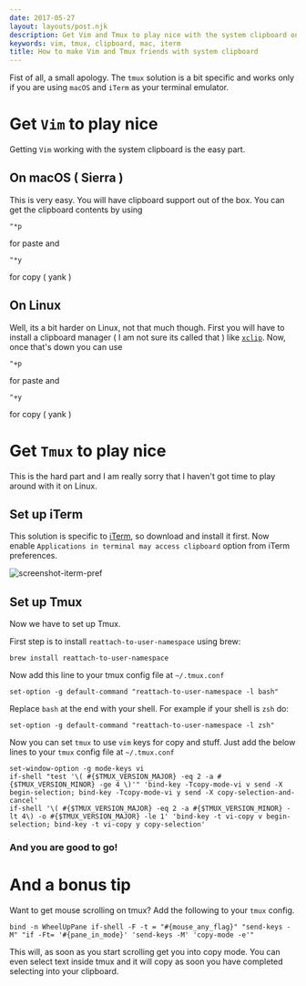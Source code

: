 ```yaml
---
date: 2017-05-27
layout: layouts/post.njk
description: Get Vim and Tmux to play nice with the system clipboard once and for all
keywords: vim, tmux, clipboard, mac, iterm
title: How to make Vim and Tmux friends with system clipboard
---
```


Fist of all, a small apology. The `tmux` solution is a bit specific and works only if you are using `macOS` and `iTerm` as your terminal emulator.

# Get `Vim` to play nice

Getting `Vim` working with the system clipboard is the easy part.

## On macOS ( Sierra )

This is very easy. You will have clipboard support out of the box.
You can get the clipboard contents by using
```
"*p
```

for paste and

```
"*y
```

for copy ( yank )


## On Linux

Well, its a bit harder on Linux, not that much though.
First you will have to install a clipboard manager ( I am not sure its called that ) like [`xclip`](https://github.com/astrand/xclip).
Now, once that's down you can use
```
"+p
```

for paste and

```
"+y
```

for copy ( yank )


# Get `Tmux` to play nice

This is the hard part and I am really sorry that I haven't got time to play around with it on Linux.

## Set up iTerm

This solution is specific to [iTerm](https://www.iterm2.com/), so download and install it first.
Now enable `Applications in terminal may access clipboard` option from iTerm preferences.

![screenshot-iterm-pref](http://i.imgur.com/wo5c6Ev.png)


## Set up Tmux

Now we have to set up Tmux.

First step is to install `reattach-to-user-namespace` using brew:

```shell
brew install reattach-to-user-namespace
```

Now add this line to your tmux config file at `~/.tmux.conf`

```
set-option -g default-command "reattach-to-user-namespace -l bash"
```

Replace `bash` at the end with your shell. For example if your shell is `zsh` do:
```
set-option -g default-command "reattach-to-user-namespace -l zsh"
```

Now you can set `tmux` to use `vim` keys for copy and stuff.
Just add the below lines to your `tmux` config file at `~/.tmux.conf`

```
set-window-option -g mode-keys vi
if-shell "test '\( #{$TMUX_VERSION_MAJOR} -eq 2 -a #{$TMUX_VERSION_MINOR} -ge 4 \)'" 'bind-key -Tcopy-mode-vi v send -X begin-selection; bind-key -Tcopy-mode-vi y send -X copy-selection-and-cancel'
if-shell '\( #{$TMUX_VERSION_MAJOR} -eq 2 -a #{$TMUX_VERSION_MINOR} -lt 4\) -o #{$TMUX_VERSION_MAJOR} -le 1' 'bind-key -t vi-copy v begin-selection; bind-key -t vi-copy y copy-selection'
```

### And you are good to go!

# And a bonus tip

Want to get mouse scrolling on tmux? Add the following to your `tmux` config.

```
bind -n WheelUpPane if-shell -F -t = "#{mouse_any_flag}" "send-keys -M" "if -Ft= '#{pane_in_mode}' 'send-keys -M' 'copy-mode -e'"
```

This will, as soon as you start scrolling get you into copy mode. You can even select text inside tmux and it will copy as soon you have completed selecting into your clipboard.
